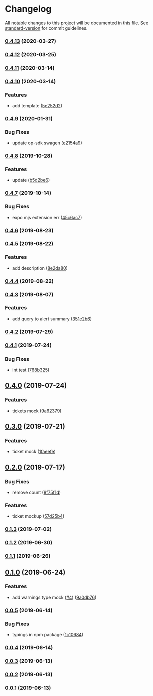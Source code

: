 # Changelog

All notable changes to this project will be documented in this file. See [standard-version](https://github.com/conventional-changelog/standard-version) for commit guidelines.

### [0.4.13](https://github.com/36node/bus-op-sdk-js/compare/v0.4.12...v0.4.13) (2020-03-27)

### [0.4.12](https://github.com/36node/bus-op-sdk-js/compare/v0.4.11...v0.4.12) (2020-03-25)

### [0.4.11](https://github.com/36node/bus-op-sdk-js/compare/v0.4.10...v0.4.11) (2020-03-14)

### [0.4.10](https://github.com/36node/bus-op-sdk-js/compare/v0.4.9...v0.4.10) (2020-03-14)


### Features

* add template ([5e252d2](https://github.com/36node/bus-op-sdk-js/commit/5e252d2))

### [0.4.9](https://github.com/36node/bus-op-sdk-js/compare/v0.4.8...v0.4.9) (2020-01-31)


### Bug Fixes

* update op-sdk swagen ([e2154a9](https://github.com/36node/bus-op-sdk-js/commit/e2154a9))

### [0.4.8](https://github.com/36node/bus-op-sdk-js/compare/v0.4.7...v0.4.8) (2019-10-28)


### Features

* update ([b5d2be6](https://github.com/36node/bus-op-sdk-js/commit/b5d2be6))

### [0.4.7](https://github.com/36node/bus-op-sdk-js/compare/v0.4.6...v0.4.7) (2019-10-14)


### Bug Fixes

* expo mjs extension err ([45c6ac7](https://github.com/36node/bus-op-sdk-js/commit/45c6ac7))

### [0.4.6](https://github.com/36node/bus-op-sdk-js/compare/v0.4.5...v0.4.6) (2019-08-23)



### [0.4.5](https://github.com/36node/bus-op-sdk-js/compare/v0.4.4...v0.4.5) (2019-08-22)


### Features

* add description ([8e2da80](https://github.com/36node/bus-op-sdk-js/commit/8e2da80))

### [0.4.4](https://github.com/36node/bus-op-sdk-js/compare/v0.4.3...v0.4.4) (2019-08-22)



### [0.4.3](https://github.com/36node/bus-op-sdk-js/compare/v0.4.2...v0.4.3) (2019-08-07)


### Features

* add query to alert summary ([351e2b6](https://github.com/36node/bus-op-sdk-js/commit/351e2b6))

### [0.4.2](https://github.com/36node/bus-op-sdk-js/compare/v0.4.1...v0.4.2) (2019-07-29)



### [0.4.1](https://github.com/36node/bus-op-sdk-js/compare/v0.4.0...v0.4.1) (2019-07-24)


### Bug Fixes

* int test ([768b325](https://github.com/36node/bus-op-sdk-js/commit/768b325))



## [0.4.0](https://github.com/36node/bus-op-sdk-js/compare/v0.3.0...v0.4.0) (2019-07-24)


### Features

* tickets mock ([9a62379](https://github.com/36node/bus-op-sdk-js/commit/9a62379))



## [0.3.0](https://github.com/36node/bus-op-sdk-js/compare/v0.2.0...v0.3.0) (2019-07-21)


### Features

* ticket mock ([1faeefe](https://github.com/36node/bus-op-sdk-js/commit/1faeefe))



## [0.2.0](https://github.com/36node/bus-op-sdk-js/compare/v0.1.3...v0.2.0) (2019-07-17)


### Bug Fixes

* remove count ([8f75f1d](https://github.com/36node/bus-op-sdk-js/commit/8f75f1d))


### Features

* ticket mockup ([57d25b4](https://github.com/36node/bus-op-sdk-js/commit/57d25b4))



### [0.1.3](https://github.com/36node/bus-op-sdk-js/compare/v0.1.2...v0.1.3) (2019-07-02)



### [0.1.2](https://github.com/36node/bus-op-sdk-js/compare/v0.1.1...v0.1.2) (2019-06-30)



### [0.1.1](https://github.com/36node/bus-op-sdk-js/compare/v0.1.0...v0.1.1) (2019-06-26)



## [0.1.0](https://github.com/36node/bus-op-sdk-js/compare/v0.0.5...v0.1.0) (2019-06-24)


### Features

* add warnings type mock ([#4](https://github.com/36node/bus-op-sdk-js/issues/4)) ([9a0db76](https://github.com/36node/bus-op-sdk-js/commit/9a0db76))



### [0.0.5](https://github.com/36node/bus-op-sdk-js/compare/v0.0.4...v0.0.5) (2019-06-14)


### Bug Fixes

* typings in npm package ([1c10684](https://github.com/36node/bus-op-sdk-js/commit/1c10684))



### [0.0.4](https://github.com/36node/bus-op-sdk-js/compare/v0.0.3...v0.0.4) (2019-06-14)



### [0.0.3](https://github.com/36node/bus-op-sdk-js/compare/v0.0.2...v0.0.3) (2019-06-13)



### [0.0.2](https://github.com/36node/bus-op-sdk-js/compare/v0.0.1...v0.0.2) (2019-06-13)



### 0.0.1 (2019-06-13)
